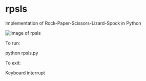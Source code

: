 # rpsls

Implementation of Rock-Paper-Scissors-Lizard-Spock in Python

![Image of rpsls](http://upload.wikimedia.org/wikipedia/commons/f/fe/Rock_Paper_Scissors_Lizard_Spock_en.svg)

To run:

python rpsls.py

To exit:

Keyboard interrupt